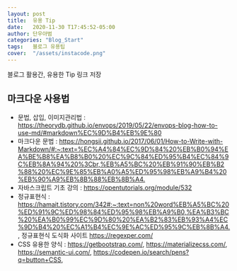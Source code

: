 ```yaml
---
layout: post
title:  유용 Tip
date:   2020-11-30 T17:45:52-05:00
author: 단우아범
categories: "Blog_Start"
tags:	블로그 유용팁
cover:  "/assets/instacode.png"
---
```


블로그 활용간, 유용한 Tip 링크 저장

## 마크다운 사용법
 - 문법, 삽입, 이미지관리법 : <https://theorydb.github.io/envops/2019/05/22/envops-blog-how-to-use-md/#markdown%EC%9D%B4%EB%9E%80>
 - 마크다운 문법 : <https://hongsii.github.io/2017/06/01/How-to-Write-with-Markdown/#:~:text=%EC%A4%84%EC%9D%84%20%EB%B0%94%EA%BE%B8%EA%B8%B0%20%EC%9C%84%ED%95%B4%EC%84%9C%EB%8A%94%20%3Cbr,%EB%A5%BC%20%EB%91%90%EB%B2%88%20%EC%9E%85%EB%A0%A5%ED%95%98%EB%A9%B4%20%EB%90%A9%EB%8B%88%EB%8B%A4.>  
 - 자바스크립트 기초 강의 : <https://opentutorials.org/module/532>  
 - 정규표현식 : <https://hamait.tistory.com/342#:~:text=non%20word%EB%A5%BC%20%ED%91%9C%ED%98%84%ED%95%98%EB%A9%B0,%EA%B3%BC%20%EA%B0%99%EC%9D%80%20%EA%B2%83%EB%93%A4%EC%9D%B4%20%EC%A1%B4%EC%9E%AC%ED%95%9C%EB%8B%A4.>, 정규표현식 도식화 사이트 <https://regexper.com/>  
 - CSS 유용한 양식 : <https://getbootstrap.com/>, <https://materializecss.com/>, <https://semantic-ui.com/>,  <https://codepen.io/search/pens?q=button+CSS>,  
 
 

